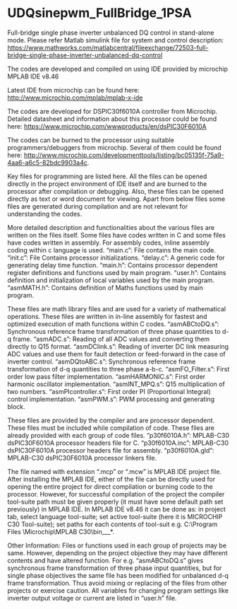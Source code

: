 # UDQsinepwm_FullBridge_1PSA

Full-bridge single phase inverter unbalanced DQ control in stand-alone mode. Please refer Matlab simulink file for system and control description: https://www.mathworks.com/matlabcentral/fileexchange/72503-full-bridge-single-phase-inverter-unbalanced-dq-control

The codes are developed and compiled on using IDE provided by microchip MPLAB IDE v8.46

Latest IDE from microchip can be found here: http://www.microchip.com/mplab/mplab-x-ide

The codes are developed for DSPIC30f6010A controller from Microchip. Detailed datasheet and information about this processor could be found here: https://www.microchip.com/wwwproducts/en/dsPIC30F6010A

The codes can be burned to the processor using suitable programmers/debuggers from microchip. Several of them could be found here: http://www.microchip.com/developmenttools/listing/bc05135f-75a9-4aa6-a6c5-82bdc9903a4c.

Key files for programming are listed here. All the files can be opened directly in the project environment of IDE itself and are burned to the processor after compilation or debugging. Also, these files can be opened directly as text or word document for viewing. Apart from below files some files are generated during compilation and are not relevant for understanding the codes.

More detailed description and functionalities about the various files are written on the files itself. Some files have codes written in C and some files have codes written in assembly. For assembly codes, inline assembly coding within c language is used.
“main.c”: File contains the main code.
“init.c”: File Contains processor initializations.
“delay.c”: A generic code for generating delay time function.
“main.h”: Contains processor dependent register definitions and functions used by main program.
“user.h”: Contains definition and initialization of local variables used by the main program.
“asmMATH.h”: Contains definition of Maths functions used by main program.

These files are math library files and are used for a variety of mathematical operations. These files are written in in-line assembly for fastest and optimized execution of math functions within C codes.
“asmABCtoDQ.s”: Synchronous reference frame transformation of three phase quantities to d-q frame.
“asmADC.s”: Reading of all ADC values and converting them directly to Q15 format.
“asmDClink.s”: Reading of inverter DC link measuring ADC values and use them for fault detection or feed-forward in the case of inverter control.
“asmDQtoABC.s”: Synchronous reference frame transformation of d-q quantities to three phase a-b-c.
“asmFO_Filter.s”: First order low pass filter implementation.
“asmHARMONIC.s”: First order harmonic oscillator implementation.
“asmINT_MPQ.s”: Q15 multiplication of two numbers.
“asmPIcontroller.s”: First order PI (Proportional Integral) control implementation.
“asmPWM.s”: PWM processing and generating block.

These files are provided by the compiler and are processor dependent. These files must be included while compilation of code. These files are already provided with each group of code files.
“p30f6010A.h”: MPLAB-C30 dsPIC30F6010A processor headers file for C.
“p30f6010A.inc”: MPLAB-C30 dsPIC30F6010A processor headers file for assembly.
“p30f6010A.gld”: MPLAB-C30 dsPIC30F6010A processor linkers file.

The file named with extension “.mcp” or “.mcw” is MPLAB IDE project file. After installing the MPLAB IDE, either of the file can be directly used for opening the entire project for direct compilation or burning code to the processor. However, for successful compilation of the project the compiler tool-suite path must be given properly (it must have some default path set previously) in MPLAB IDE. In MPLAB IDE v8.46 it can be done as: in project tab, select language tool-suite; set active tool-suite (here it is MICROCHIP C30 Tool-suite); set paths for each contents of tool-suit e.g. C:\Program Files \Microchip\MPLAB C30\bin___*.

Other Information: Files or functions used in each group of projects may be same. However, depending on the project objective they may have different contents and have altered function. For e.g. “asmABCtoDQ.s” gives synchronous frame transformation of three phase input quantities, but for single phase objectives the same file has been modified for unbalanced d-q frame transformation. Thus avoid mixing or replacing of the files from other projects or exercise caution. All variables for changing program settings like inverter output voltage or current are listed in “user.h” file.

